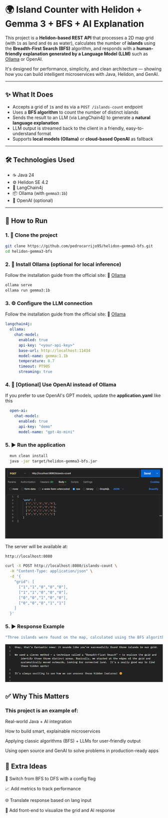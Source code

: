 # 🌍 Island Counter with Helidon + Gemma 3 + BFS + AI Explanation

This project is a **Helidon-based REST API** that processes a 2D map grid (with `1`s as land and `0`s as water), calculates the number of **islands** using the **Breadth-First Search (BFS)** algorithm, and responds with a **human-friendly explanation generated by a Language Model (LLM)** such as [Ollama](https://ollama.com/) or OpenAI.

It's designed for performance, simplicity, and clean architecture — showing how you can build intelligent microservices with Java, Helidon, and GenAI.

---

## ✨ What It Does

- Accepts a grid of `1`s and `0`s via a `POST /islands-count` endpoint
- Uses a **BFS algorithm** to count the number of distinct islands
- Sends the result to an LLM (via LangChain4j) to generate a **natural language explanation**
- LLM output is streamed back to the client in a friendly, easy-to-understand format
- Supports **local models (Ollama)** or **cloud-based OpenAI** as fallback

---

## 🛠️ Technologies Used

- ☕ Java 24
- ⚙️ Helidon SE 4.2
- 🤖 LangChain4j
- 📦 Ollama (with `gemma3:1b`)
- 🧠 OpenAI (optional)
  
---

## 🚀 How to Run

### 1. 🧱 Clone the project

```bash
git clone https://github.com/pedrocarrijo95/helidon-gemma3-bfs.git
cd helidon-gemma3-bfs
```
### 2. 🧠 Install Ollama (optional for local inference)

Follow the installation guide from the official site:
📎 [Ollama](https://ollama.com/)

```bash
ollama serve
ollama run gemma3:1b
```

### 3. ⚙️ Configure the LLM connection

Follow the installation guide from the official site:
📎 [Ollama](https://ollama.com/)

```yaml
langchain4j:
  ollama:
    chat-model:
      enabled: true
      api-key: "<your-api-key>"
      base-url: http://localhost:11434
      model-name: gemma:1.1b
      temperature: 0.7
      timeout: PT90S
      streaming: true
```

### 4. 🔐 [Optional] Use OpenAI instead of Ollama

If you prefer to use OpenAI's GPT models, update the **application.yaml** like this

```yaml
  open-ai: 
    chat-model:
      enabled: true
      api-key: "demo"
      model-name: "gpt-4o-mini"
```

### 5. ▶️ Run the application

```bash
  mvn clean install
  java -jar target/helidon-gemma3-bfs.jar
```

![Request](tests-results/postman_request.png)


The server will be available at:

```bash
http://localhost:8080
```

```bash
curl -X POST http://localhost:8080/islands-count \
  -H "Content-Type: application/json" \
  -d '{
    "grid": [
      ["1","1","0","0","0"],
      ["1","1","0","0","0"],
      ["0","0","1","0","0"],
      ["0","0","0","1","1"]
    ]
  }'
```

### 5. ▶️ Response Example
```bash
"Three islands were found on the map, calculated using the BFS algorithm. Each one represents a separate piece of land surrounded by water."
```

![Response](tests-results/postman_response.png)

## ✅ Why This Matters
### This project is an example of:

Real-world Java + AI integration

How to build smart, explainable microservices

Applying classic algorithms (BFS) + LLMs for user-friendly output

Using open source and GenAI to solve problems in production-ready apps

## 🧠 Extra Ideas
🔀 Switch from BFS to DFS with a config flag

📈 Add metrics to track performance

🌐 Translate response based on lang input

🧩 Add front-end to visualize the grid and AI response



